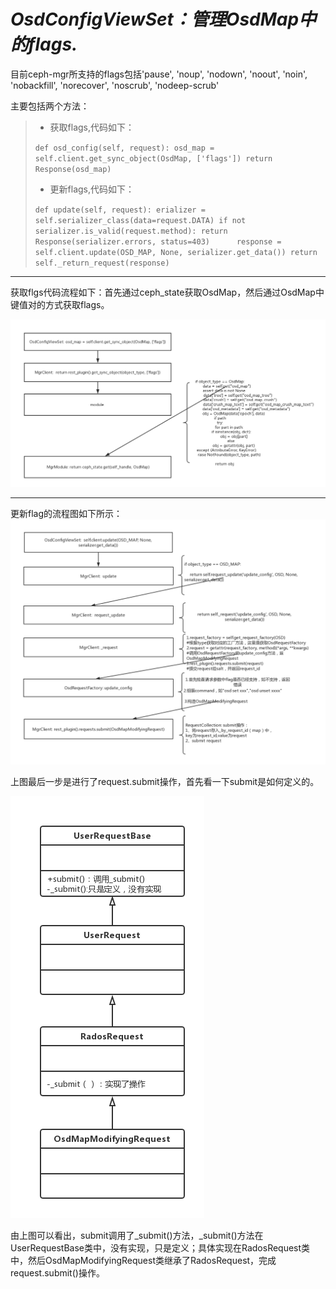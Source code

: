 # _**OsdConfigViewSet：管理OsdMap中的flags.**_

目前ceph-mgr所支持的flags包括'pause', 'noup', 'nodown', 'noout', 'noin', 'nobackfill', 'norecover', 'noscrub', 'nodeep-scrub'

主要包括两个方法：

> * 获取flags,代码如下：
> 
> `def osd_config(self, request):
>     osd_map = self.client.get_sync_object(OsdMap, ['flags'])
>     return Response(osd_map)`
> 
> * 更新flags,代码如下：
> 
> `def update(self, request):
>     erializer = self.serializer_class(data=request.DATA)
>     if not serializer.is_valid(request.method):
>             return Response(serializer.errors, status=403)     
>       response = self.client.update(OSD_MAP, None, serializer.get_data())
>     return self._return_request(response)`

---

获取flgs代码流程如下：首先通过ceph\_state获取OsdMap，然后通过OsdMap中键值对的方式获取flags。

![](/assets/getOsdMapFlags.png)

---

更新flag的流程图如下所示：![](/assets/updateOsdMapflags1.png)

上图最后一步是进行了request.submit操作，首先看一下submit是如何定义的。

![](/assets/OsdMapModifyingRequest.submit.png)

由上图可以看出，submit调用了\_submit\(\)方法，\_submit\(\)方法在UserRequestBase类中，没有实现，只是定义；具体实现在RadosRequest类中，然后OsdMapModifyingRequest类继承了RadosRequest，完成request.submit\(\)操作。




